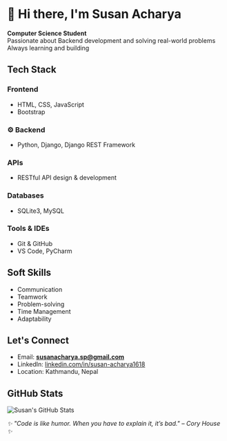 # 👋 Hi there, I'm Susan Acharya 

 **Computer Science Student**  
 Passionate about Backend development and solving real-world problems  
 Always learning and building


##  Tech Stack

###  Frontend
-  HTML, CSS, JavaScript  
-  Bootstrap

### ⚙ Backend
-  Python, Django, Django REST Framework

###  APIs
-  RESTful API design & development

###  Databases
-  SQLite3, MySQL

###  Tools & IDEs
-  Git & GitHub   
-  VS Code, PyCharm  


##  Soft Skills

-  Communication  
-  Teamwork  
-  Problem-solving  
-  Time Management  
- Adaptability


##  Let's Connect

-  Email: **susanacharya.sp@gmail.com** 
-  LinkedIn: [linkedin.com/in/susan-acharya1618](https://www.linkedin.com/in/susan-acharya1618)  
-  Location: Kathmandu, Nepal


##  GitHub Stats

![Susan's GitHub Stats](https://github-readme-stats.vercel.app/api?username=susanacharya12&show_icons=true&theme=radical)



_✨ "Code is like humor. When you have to explain it, it’s bad." – Cory House ✨_
